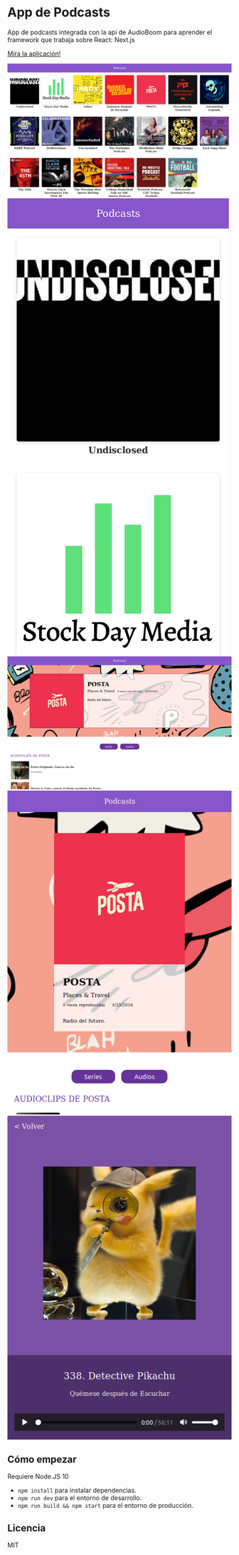 # App de Podcasts

App de podcasts integrada con la api de AudioBoom para aprender el framework que trabaja sobre React: Next.js

[Mira la aplicación!]()

![Captura de la app en modo responsive](./.readme-static/home.png)
![Captura de la app en modo responsive](./.readme-static/home-responsive.png)
![Captura de la app en modo responsive](./.readme-static/channel.png)
![Captura de la app en modo responsive](./.readme-static/channel-responsive.png)
![Captura de la app en modo responsive](./.readme-static/podcast-responsive.png)

## Cómo empezar

Requiere Node.JS 10

- `npm install` para instalar dependencias.
- `npm run dev` para el entorno de desarrollo.
- `npm run build && npm start` para el entorno de producción.

## Licencia

MIT
